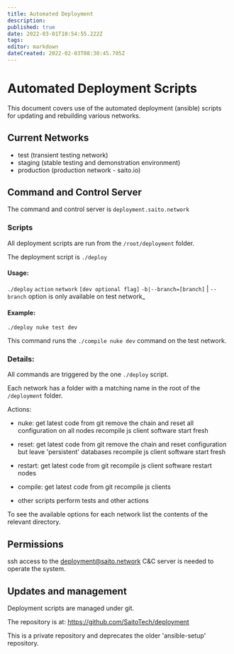 ```yaml
---
title: Automated Deployment
description: 
published: true
date: 2022-03-01T10:54:55.222Z
tags: 
editor: markdown
dateCreated: 2022-02-03T08:30:45.705Z
---
```


# Automated Deployment Scripts


This document covers use of the automated deployment (ansible) scripts for updating and rebuilding various networks.

##  Current Networks

 * test (transient testing network)
 * staging (stable testing and demonstration environment)
 * production (production network - saito.io)
 
 
 ## Command and Control Server
 
 The command and control server is ```deployment.saito.network```
 
 ### Scripts
 
 All deployment scripts are run from the ```/root/deployment``` folder.
 
 The deployment script is ```./deploy```
 
#### Usage:
 
 ```./deploy``` ```action``` ```network``` ```[dev optional flag]``` ```-b|--branch=[branch]```
 |	```--branch``` option is only available on test network_ 
 
#### Example:
 
 ```./deploy nuke test dev```
 
This command runs the ```./compile nuke dev``` command on the test network.

### Details:

All commands are triggered by the one ```./deploy``` script.

Each network has a folder with a matching name in the root of the ```/deployment``` folder.

Actions:
 * nuke: 
   get latest code from git
   remove the chain and reset all configuration on all nodes
   recompile js client software
   start fresh
 
 * reset: 
   get latest code from git
   remove the chain and reset configuration but leave 'persistent' databases
   recompile js client software
   start fresh
 
 * restart: 
   get latest code from git
   recompile js client software
   restart nodes
 
 * compile:
   get latest code from git
   recompile js clients
 
 * other scripts perform tests and other actions

To see the available options for each network list the contents of the relevant directory.

## Permissions

ssh access to the deployment@saito.network C&C server is needed to operate the system. 


## Updates and management

Deployment scripts are managed under git.

The repository is at: https://github.com/SaitoTech/deployment

This is a private repository and deprecates the older 'ansible-setup' repository.

